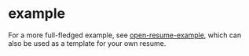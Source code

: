 # example

For a more full-fledged example, see [open-resume-example](https://github.com/dudeofawesome/open-resume-example), which can also be used as a template for your own resume.
